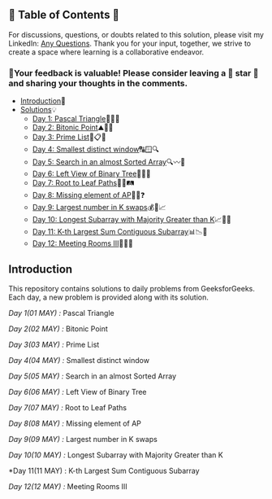 ## 📜 Table of Contents 📜

For discussions, questions, or doubts related to this solution, please visit my LinkedIn: [Any Questions](https://www.linkedin.com/in/patel-hetkumar-sandipbhai-8b110525a). Thank you for your input, together, we strive to create a space where learning is a collaborative endeavor.

### 🔮Your feedback is valuable! Please consider leaving a 🌟 star 🌟 and sharing your thoughts in the comments.

- [Introduction](../README.md)📝
- [Solutions]()💡
  - [Day 1: Pascal Triangle](01(May)%20Pascal%20Triangle.md)📐➗🧠
  - [Day 2: Bitonic Point](02(May)%20Bitonic%20Point.md)⛰️🧭📍
  - [Day 3: Prime List](03(May)%20Prime%20List.md)🔢📋🔮
  - [Day 4: Smallest distinct window](04(May)%20Smallest%20distinct%20window.md)🔠🪟🔍
  - [Day 5: Search in an almost Sorted Array](05(May)%20Search%20in%20an%20almost%20Sorted%20Array.md)🔍〰️📜
  - [Day 6: Left View of Binary Tree](06(May)%20Left%20View%20of%20Binary%20Tree.md)🌳👀🧭
  - [Day 7: Root to Leaf Paths](07(May)%20Root%20to%20Leaf%20Paths.md)📍🍃🛤️
  - [Day 8: Missing element of AP](08(May)%20Missing%20element%20of%20AP.md)🔢➖❓
  - [Day 9: Largest number in K swaps](09(May)%20Largest%20number%20in%20K%20swaps.md)💰📲📈
  - [Day 10: Longest Subarray with Majority Greater than K](10(May)%20Longest%20Subarray%20with%20Majority%20Greater%20than%20K.md)📈🔢🚀
  - [Day 11: K-th Largest Sum Contiguous Subarray](11(May)%20K-th%20Largest%20Sum%20Contiguous%20Subarray.md)📊📉🧮
  - [Day 12: Meeting Rooms III](12(May)%20Meeting%20Rooms%20III.md)🏢📅💼		


## Introduction

This repository contains solutions to daily problems from GeeksforGeeks. Each day, a new problem is provided along with its solution.

*Day 1(01 MAY) :* Pascal Triangle

*Day 2(02 MAY) :* Bitonic Point

*Day 3(03 MAY) :* Prime List

*Day 4(04 MAY) :* Smallest distinct window

*Day 5(05 MAY) :* Search in an almost Sorted Array

*Day 6(06 MAY) :* Left View of Binary Tree

*Day 7(07 MAY) :* Root to Leaf Paths

*Day 8(08 MAY) :* Missing element of AP

*Day 9(09 MAY) :* Largest number in K swaps

*Day 10(10 MAY) :* Longest Subarray with Majority Greater than K

*Day 11(11 MAY) : K-th Largest Sum Contiguous Subarray

*Day 12(12 MAY) :* Meeting Rooms III

<!--*Day 13(13 MAY) :* Clone an Undirected Graph

*Day 14(14 MAY) :* Alien Dictionary

*Day 15(15 MAY) :* Bellman-Ford

*Day 16(16 MAY) :* Floyd Warshall

*Day 17(17 MAY) :* Minimum Weight Cycle

*Day 18(18 MAY) :* Implement Trie

*Day 19(19 MAY) :* Maximum XOR of two numbers in an array

*Day 20(20 MAY) :* Find Only Repetitive Element from 1 to n-1

*Day 21(21 MAY) :* Missing in Array

*Day 22(22 MAY) :* Unique Number I

*Day 23(23 MAY) :* Unique Number II

*Day 24(24 MAY) :* Unique Number III

*Day 25(25 MAY) :* Majority Element

*Day 26(26 MAY) :* Is Binary Tree Heap

*Day 27(27 MAY) :* Multiply two strings	

*Day 28(28 MAY) :* Maximum sum of Non-adjacent nodes

*Day 29(29 MAY) :* Sort a linked list of 0s, 1s and 2s

*Day 30(30 MAY) :* Find length of Loop-->
